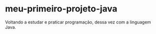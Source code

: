 # meu-primeiro-projeto-java
Voltando a estudar e praticar programação, dessa vez com a linguagem Java.

